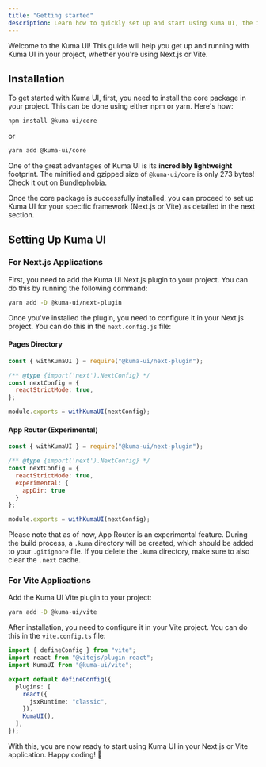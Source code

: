 ```yaml
---
title: "Getting started"
description: Learn how to quickly set up and start using Kuma UI, the incredibly lightweight zero-runtime CSS-in-JS library, in your Next.js or Vite project.
---
```



Welcome to the Kuma UI! This guide will help you get up and running with Kuma UI in your project, whether you're using Next.js or Vite.

## Installation

To get started with Kuma UI, first, you need to install the core package in your project. This can be done using either npm or yarn. Here's how:

```bash
npm install @kuma-ui/core
```

or 

```bash
yarn add @kuma-ui/core
```

One of the great advantages of Kuma UI is its **incredibly lightweight** footprint. The minified and gzipped size of `@kuma-ui/core` is only 273 bytes! Check it out on [Bundlephobia](https://bundlephobia.com/package/@kuma-ui/core@0.2.0).

Once the core package is successfully installed, you can proceed to set up Kuma UI for your specific framework (Next.js or Vite) as detailed in the next section.


## Setting Up Kuma UI

### For Next.js Applications

First, you need to add the Kuma UI Next.js plugin to your project. You can do this by running the following command:

```bash
yarn add -D @kuma-ui/next-plugin
```

Once you've installed the plugin, you need to configure it in your Next.js project. You can do this in the `next.config.js` file:

#### Pages Directory

```js
const { withKumaUI } = require("@kuma-ui/next-plugin");

/** @type {import('next').NextConfig} */
const nextConfig = {
  reactStrictMode: true,
};

module.exports = withKumaUI(nextConfig);
```

#### App Router (Experimental)

```js
const { withKumaUI } = require("@kuma-ui/next-plugin");

/** @type {import('next').NextConfig} */
const nextConfig = {
  reactStrictMode: true,
  experimental: {
    appDir: true
  }
};

module.exports = withKumaUI(nextConfig);
```

Please note that as of now, App Router is an experimental feature. During the build process, a `.kuma` directory will be created, which should be added to your `.gitignore` file. If you delete the `.kuma` directory, make sure to also clear the `.next` cache.

### For Vite Applications

Add the Kuma UI Vite plugin to your project:

```bash
yarn add -D @kuma-ui/vite
```

After installation, you need to configure it in your Vite project. You can do this in the `vite.config.ts` file:

```ts
import { defineConfig } from "vite";
import react from "@vitejs/plugin-react";
import KumaUI from "@kuma-ui/vite";

export default defineConfig({
  plugins: [
    react({
      jsxRuntime: "classic",
    }),
    KumaUI(),
  ],
});
```

With this, you are now ready to start using Kuma UI in your Next.js or Vite application. Happy coding! 🎉